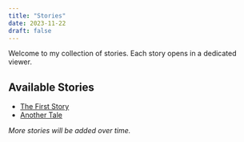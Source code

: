 ```yaml
---
title: "Stories"
date: 2023-11-22
draft: false
---
```


Welcome to my collection of stories. Each story opens in a dedicated viewer.

## Available Stories

- [The First Story](/stories/first-story/)
- [Another Tale](/stories/another-tale/)

*More stories will be added over time.*

